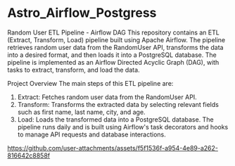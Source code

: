 # Astro_Airflow_Postgress
Random User ETL Pipeline - Airflow DAG
This repository contains an ETL (Extract, Transform, Load) pipeline built using Apache Airflow. The pipeline retrieves random user data from the RandomUser API, transforms the data into a desired format, and then loads it into a PostgreSQL database. The pipeline is implemented as an Airflow Directed Acyclic Graph (DAG), with tasks to extract, transform, and load the data.

Project Overview
The main steps of this ETL pipeline are:

1. Extract: Fetches random user data from the RandomUser API.
2. Transform: Transforms the extracted data by selecting relevant fields such as first name, last name, city, and age.
3. Load: Loads the transformed data into a PostgreSQL database.
The pipeline runs daily and is built using Airflow's task decorators and hooks to manage API requests and database interactions.



https://github.com/user-attachments/assets/f5f1536f-a954-4e89-a262-816642c8858f

